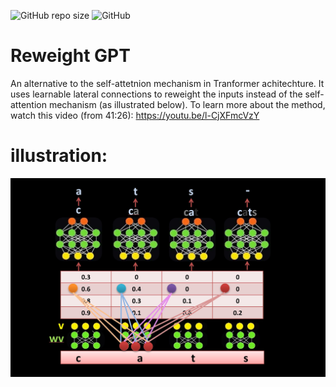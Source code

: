 ![GitHub repo size](https://img.shields.io/github/repo-size/hunar4321/reweight-gpt)
![GitHub](https://img.shields.io/github/license/hunar4321/reweight-gpt)

# Reweight GPT

An alternative to the self-attetnion mechanism in Tranformer achitechture.
It uses learnable lateral connections to reweight the inputs instead of the self-attention mechanism (as illustrated below).
To learn more about the method, watch this video (from 41:26):
https://youtu.be/l-CjXFmcVzY

# illustration:

![](data/reweight_image.JPG)
